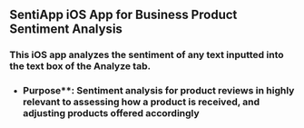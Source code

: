 
## **SentiApp iOS App for Business Product Sentiment Analysis**
### This iOS app analyzes the sentiment of any text inputted into the text box of the Analyze tab.
- ### Purpose**: Sentiment analysis for product reviews in highly relevant to assessing how a product is received, and adjusting products offered accordingly
